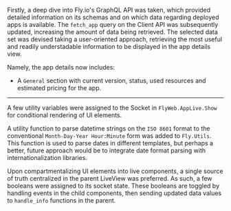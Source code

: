 <!-- Note: These notes are currently a draft -->
Firstly, a deep dive into Fly.io's GraphQL API was taken, which provided detailed information on its schemas and on which data regarding deployed apps is available. The `fetch_app` query on the Client API was subsequently updated, increasing the amount of data being retrieved. The selected data set was devised taking a user-oriented approach, retrieving the most useful and readily understadable information to be displayed in the app details view.

Namely, the app details now includes:

  - A `General` section with current version, status, used resources and estimated pricing for the app.


---

A few utility variables were assigned to the Socket in `FlyWeb.AppLive.Show` for conditional rendering of UI elements.

A utility function to parse datetime strings on the `ISO 8601` format to the conventional `Month-Day-Year Hour:Minute` form was added to `Fly.Utils`. This function is used to parse dates in different templates, but perhaps a better, future approach would be to integrate date format parsing with internationalization libraries.

Upon compartmentalizing UI elements into live components, a single source of truth centralized in the parent LiveView was preferred. As such, a few booleans were assigned to its socket state. These booleans are toggled by handling events in the child components, then sending updated data values to `handle_info` functions in the parent.

<!-- CSS classes organization:
  [margin, padding, height, width] [typography] [position, display, flex/grid, spacing] [background] [borders, shadow] [cursor] -->
